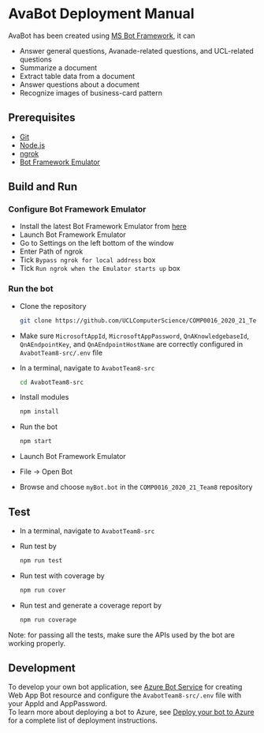 # AvaBot Deployment Manual 

 AvaBot has been created using [MS Bot Framework](https://dev.botframework.com), it can

* Answer general questions, Avanade-related questions, and UCL-related questions
* Summarize a document
* Extract table data from a document
* Answer questions about a document
* Recognize images of business-card pattern

## Prerequisites

- [Git](https://git-scm.com/)
- [Node.js](https://nodejs.org)
- [ngrok](https://ngrok.com/)
- [Bot Framework Emulator](https://github.com/microsoft/botframework-emulator)

## Build and Run
### Configure Bot Framework Emulator
- Install the latest Bot Framework Emulator from [here](https://github.com/Microsoft/BotFramework-Emulator/releases)
- Launch Bot Framework Emulator
- Go to Settings on the left bottom of the window
- Enter Path of ngrok
- Tick `Bypass ngrok for local address` box
- Tick `Run ngrok when the Emulator starts up` box

### Run the bot

- Clone the repository

    ```bash
    git clone https://github.com/UCLComputerScience/COMP0016_2020_21_Team8.git
    ```
    
- Make sure `MicrosoftAppId`, `MicrosoftAppPassword`, `QnAKnowledgebaseId`, `QnAEndpointKey`, and `QnAEndpointHostName` are correctly configured in `AvabotTeam8-src/.env` file
- In a terminal, navigate to `AvabotTeam8-src`
    
    ```bash
    cd AvabotTeam8-src
    ```
    
- Install modules
    
    ```bash
    npm install
    ```
    
- Run the bot
    
    ```bash
    npm start
    ```
    
- Launch Bot Framework Emulator
- File -> Open Bot
- Browse and choose `myBot.bot` in the `COMP0016_2020_21_Team8` repository

## Test
- In a terminal, navigate to `AvabotTeam8-src`
- Run test by
    
    ```bash
    npm run test
    ```
    
- Run test with coverage by
    
    ```bash
    npm run cover
    ```
    
- Run test and generate a coverage report by
    
    ```bash
    npm run coverage
    ```
    
Note: for passing all the tests, make sure the APIs used by the bot are working properly.

## Development

To develop your own bot application, see [Azure Bot Service](https://azure.microsoft.com/en-gb/services/bot-services/) for creating Web App Bot resource and configure the `AvabotTeam8-src/.env` file with your AppId and AppPassword. </br>
To learn more about deploying a bot to Azure, see [Deploy your bot to Azure](https://aka.ms/azuredeployment) for a complete list of deployment instructions.


